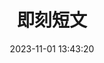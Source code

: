 ---
title: 即刻短文
date: 2023-11-01 13:43:20
comments: true
aside: false
top_img: false
type: essay
---